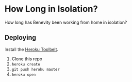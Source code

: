 # How Long in Isolation?

How long has Benevity been working from home in isolation?

## Deploying

Install the [Heroku Toolbelt](https://toolbelt.heroku.com/).

1. Clone this repo
1. `heroku create`
1. `git push heroku master`
1. `heroku open`

